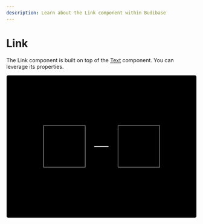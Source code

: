 ```yaml
---
description: Learn about the Link component within Budibase
---
```


# Link

The Link component is built on top of the [Text](text.md) component. You can leverage its properties.

![](../../.gitbook/assets/link.png)

